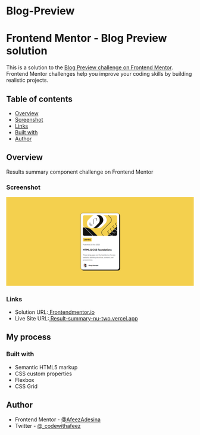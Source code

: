 # Blog-Preview
# Frontend Mentor - Blog Preview solution

This is a solution to the [Blog Preview challenge on Frontend Mentor]((https://www.frontendmentor.io/challenges/blog-preview-card-ckPaj01IcS/hub)). Frontend Mentor challenges help you improve your coding skills by building realistic projects. 

## Table of contents

- [Overview](#overview)
- [Screenshot](#screenshot)
- [Links](#links)
- [Built with](#built-with)
- [Author](#author)


## Overview
Results summary component challenge on Frontend Mentor

### Screenshot

![](/blog-preview-card-main/design/sc-img.png)



### Links

- Solution URL:[ Frontendmentor.io](https://www.frontendmentor.io/solutions/blog-preview-page-dCZFQD-jmM)
- Live Site URL:[ Result-summary-nu-two.vercel.app](https://blog-preview-seven.vercel.app)

## My process

### Built with

- Semantic HTML5 markup
- CSS custom properties
- Flexbox
- CSS Grid


## Author

- Frontend Mentor - [@AfeezAdesina](https://www.frontendmentor.io/profile/AfeezAdesina)
- Twitter - [@_codewithafeez](https://www.twitter.com/_codewithafeez)


